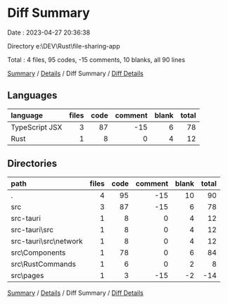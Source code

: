 # Diff Summary

Date : 2023-04-27 20:36:38

Directory e:\\DEV\\Rust\\file-sharing-app

Total : 4 files,  95 codes, -15 comments, 10 blanks, all 90 lines

[Summary](results.md) / [Details](details.md) / Diff Summary / [Diff Details](diff-details.md)

## Languages
| language | files | code | comment | blank | total |
| :--- | ---: | ---: | ---: | ---: | ---: |
| TypeScript JSX | 3 | 87 | -15 | 6 | 78 |
| Rust | 1 | 8 | 0 | 4 | 12 |

## Directories
| path | files | code | comment | blank | total |
| :--- | ---: | ---: | ---: | ---: | ---: |
| . | 4 | 95 | -15 | 10 | 90 |
| src | 3 | 87 | -15 | 6 | 78 |
| src-tauri | 1 | 8 | 0 | 4 | 12 |
| src-tauri\\src | 1 | 8 | 0 | 4 | 12 |
| src-tauri\\src\\network | 1 | 8 | 0 | 4 | 12 |
| src\\Components | 1 | 78 | 0 | 6 | 84 |
| src\\RustCommands | 1 | 6 | 0 | 2 | 8 |
| src\\pages | 1 | 3 | -15 | -2 | -14 |

[Summary](results.md) / [Details](details.md) / Diff Summary / [Diff Details](diff-details.md)